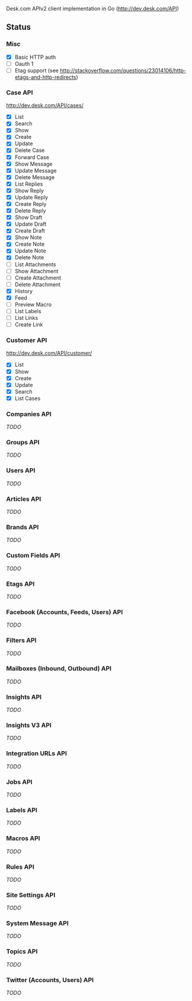 Desk.com APIv2 client implementation in Go (http://dev.desk.com/API)

## Status

### Misc

- [x] Basic HTTP auth
- [ ] Oauth 1
- [ ] Etag support (see http://stackoverflow.com/questions/23014106/http-etags-and-http-redirects)

### Case API

http://dev.desk.com/API/cases/

- [x] List
- [x] Search
- [x] Show
- [x] Create
- [x] Update
- [x] Delete Case
- [x] Forward Case
- [x] Show Message
- [x] Update Message
- [x] Delete Message
- [x] List Replies
- [x] Show Reply
- [x] Update Reply
- [x] Create Reply
- [x] Delete Reply
- [x] Show Draft
- [x] Update Draft
- [x] Create Draft
- [x] Show Note
- [x] Create Note
- [x] Update Note
- [x] Delete Note
- [ ] List Attachments
- [ ] Show Attachment
- [ ] Create Attachment
- [ ] Delete Attachment
- [x] History
- [x] Feed
- [ ] Preview Macro
- [ ] List Labels
- [ ] List Links
- [ ] Create Link

### Customer API

http://dev.desk.com/API/customer/

- [x] List
- [x] Show
- [x] Create
- [x] Update
- [x] Search
- [x] List Cases

### Companies API

*TODO*

### Groups API

*TODO*

### Users API

*TODO*

### Articles API

*TODO*

### Brands API

*TODO*

### Custom Fields API

*TODO*

### Etags API

*TODO*

### Facebook (Accounts, Feeds, Users) API

*TODO*

### Filters API

*TODO*

### Mailboxes (Inbound, Outbound) API

*TODO*

### Insights API

*TODO*

### Insights V3 API

*TODO*

### Integration URLs API

*TODO*

### Jobs API

*TODO*

### Labels API

*TODO*

### Macros API

*TODO*

### Rules API

*TODO*

### Site Settings API

*TODO*

### System Message API

*TODO*

### Topics API

*TODO*

### Twitter (Accounts, Users) API

*TODO*

